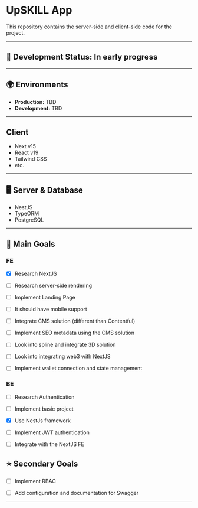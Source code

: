 # UpSKILL App

This repository contains the server-side and client-side code for the project.

---

## 🚨 Development Status: In early progress

---

## 🌍 Environments

- **Production:** TBD
- **Development:** TBD

---

## Client

- Next v15
- React v19
- Tailwind CSS
- etc.

---

## 🖥 Server & Database

- NestJS
- TypeORM
- PostgreSQL

---

## 📌 Main Goals

### FE

- [x] Research NextJS

- [ ] Research server-side rendering

- [ ] Implement Landing Page

- [ ] It should have mobile support

- [ ] Integrate CMS solution (different than Contentful)

- [ ] Implement SEO metadata using the CMS solution

- [ ] Look into spline and integrate 3D solution

- [ ] Look into integrating web3 with NextJS

- [ ] Implement wallet connection and state management

### BE

- [ ] Research Authentication

- [ ] Implement basic project

- [x] Use NestJs framework

- [ ] Implement JWT authentication

- [ ] Integrate with the NextJS FE

## ⭐ Secondary Goals

- [ ] Implement RBAC

- [ ] Add configuration and documentation for Swagger

---

